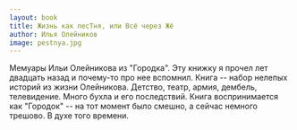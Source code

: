 ```yaml
---
layout: book
title: Жизнь как песТня, или Всё через Жё
author: Илья Олейников
image: pestnya.jpg
---
```


Мемуары Ильи Олейникова из "Городка". Эту книжку я прочел лет двадцать назад и
почему-то про нее вспомнил. Книга -- набор нелепых историй из жизни
Олейникова. Детство, театр, армия, дембель, телевидение. Много бухла и его
последствий. Книга воспринимается как "Городок" -- на тот момент было смешно, а
сейчас немного трешово. В духе того времени.
